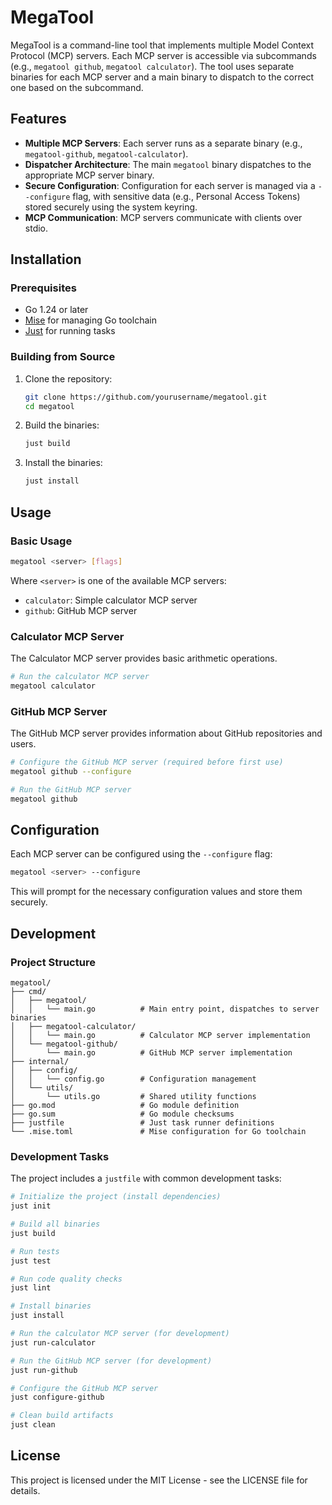 # MegaTool

MegaTool is a command-line tool that implements multiple Model Context Protocol (MCP) servers. Each MCP server is accessible via subcommands (e.g., `megatool github`, `megatool calculator`). The tool uses separate binaries for each MCP server and a main binary to dispatch to the correct one based on the subcommand.

## Features

- **Multiple MCP Servers**: Each server runs as a separate binary (e.g., `megatool-github`, `megatool-calculator`).
- **Dispatcher Architecture**: The main `megatool` binary dispatches to the appropriate MCP server binary.
- **Secure Configuration**: Configuration for each server is managed via a `--configure` flag, with sensitive data (e.g., Personal Access Tokens) stored securely using the system keyring.
- **MCP Communication**: MCP servers communicate with clients over stdio.

## Installation

### Prerequisites

- Go 1.24 or later
- [Mise](https://github.com/jdx/mise) for managing Go toolchain
- [Just](https://github.com/casey/just) for running tasks

### Building from Source

1. Clone the repository:
   ```bash
   git clone https://github.com/yourusername/megatool.git
   cd megatool
   ```

2. Build the binaries:
   ```bash
   just build
   ```

3. Install the binaries:
   ```bash
   just install
   ```

## Usage

### Basic Usage

```bash
megatool <server> [flags]
```

Where `<server>` is one of the available MCP servers:
- `calculator`: Simple calculator MCP server
- `github`: GitHub MCP server

### Calculator MCP Server

The Calculator MCP server provides basic arithmetic operations.

```bash
# Run the calculator MCP server
megatool calculator
```

### GitHub MCP Server

The GitHub MCP server provides information about GitHub repositories and users.

```bash
# Configure the GitHub MCP server (required before first use)
megatool github --configure

# Run the GitHub MCP server
megatool github
```

## Configuration

Each MCP server can be configured using the `--configure` flag:

```bash
megatool <server> --configure
```

This will prompt for the necessary configuration values and store them securely.

## Development

### Project Structure

```
megatool/
├── cmd/
│   ├── megatool/
│   │   └── main.go          # Main entry point, dispatches to server binaries
│   ├── megatool-calculator/
│   │   └── main.go          # Calculator MCP server implementation
│   └── megatool-github/
│       └── main.go          # GitHub MCP server implementation
├── internal/
│   ├── config/
│   │   └── config.go        # Configuration management
│   └── utils/
│       └── utils.go         # Shared utility functions
├── go.mod                   # Go module definition
├── go.sum                   # Go module checksums
├── justfile                 # Just task runner definitions
└── .mise.toml               # Mise configuration for Go toolchain
```

### Development Tasks

The project includes a `justfile` with common development tasks:

```bash
# Initialize the project (install dependencies)
just init

# Build all binaries
just build

# Run tests
just test

# Run code quality checks
just lint

# Install binaries
just install

# Run the calculator MCP server (for development)
just run-calculator

# Run the GitHub MCP server (for development)
just run-github

# Configure the GitHub MCP server
just configure-github

# Clean build artifacts
just clean
```

## License

This project is licensed under the MIT License - see the LICENSE file for details.
